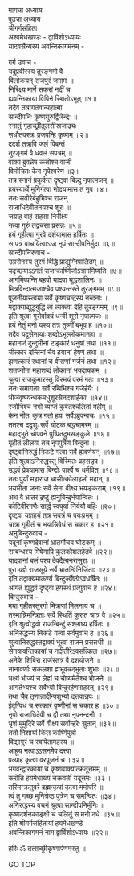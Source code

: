 मागचा अध्याय  
पुढचा अध्याय  
श्रीगर्गसंहिता  
अश्वमेधखण्डः - द्वाविंशोऽध्यायः  
यादवसैन्यस्य अवन्तिकागमनम् -  
  
गर्ग उवाच -  
यदुप्रवीरस्य तुरङ्गमो वै  
     विलोकयन्‌ राजपुरं जगाम ॥  
निरिक्ष्य मार्गे सफरां नदीं च  
     ह्यवन्तिकाया विपिने स्थितोऽभूत् ॥१॥  
तदैव तत्रागतवान्महात्मा  
     सान्दीपनिः कृष्णगुरुर्द्विजेन्द्रः ॥  
स्नातुं गृहाच्छ्रीतुलसीस्रजाढ्यः  
     सधौतवस्त्रः प्रजपन्हि कृष्णम् ॥२॥  
ददर्श तत्रापि जलं पिबन्तं  
     तुरङ्गमं वै धवलं सपत्रम् ॥  
वाक्यं ब्रुवन्नेष क्रतोश्च वाजी  
     विमोचितः केन नृपेश्वरेण ॥३॥  
तत्र स्नानं प्रकुर्वन्तं दृष्ट्वा बिन्न्दु नृपात्मजम् ॥  
हयस्यार्थे मुनिर्गत्वा नोदयामास तं नृप ॥४॥  
ततः सवीरैर्बहुभिश्च राजन्‌  
     राजाधिदेवीतनयश्च शूरः ॥  
जग्राह वाहं सहसा निरीक्ष्य  
     नत्वा गुरुं तद्वचसा प्रसन्नः ॥५॥  
हयं गृहीत्वा गुरवे दर्शयामास हर्षितः ॥  
स पत्रं वाचयित्वाऽऽह नृपं सान्दीपनिर्मुदा ॥६॥  
सान्दीपनिरुवाच -  
उग्रसेनस्य तुरगं विद्धि प्राद्युम्निपालितम् ॥  
यदृच्छयाऽऽगतं राजन्कार्ष्णिजोऽत्रागमिष्यति ॥७॥  
आगमिष्यन्ति बहवो यादवा युद्धशालिनः ॥  
मित्रविन्दात्मजाश्चैव पश्यन्तस्ते तुरङ्गमम् ॥८॥  
पूजनीयास्त्वया सर्वे कृष्णचन्द्रस्य नन्दनाः ॥  
मद्वाक्याद्युद्धबुद्धिं त्वं त्यक्त्वा देहि तुरङ्गमम् ॥९॥  
इति श्रुत्वा गुरोर्वाक्यं धन्वी शूरो नृपात्मजः ॥  
हयं नेतुं मनो यस्य तत्र तूष्णीं बभूव ह ॥१०॥  
तदैव यदुसेनायाः शब्दोऽभूल्लोकमानहा ॥  
महानादं दुन्दुभीनां टङ्कारं धनुषां तथा ॥११॥  
चीत्कारं दन्तिनां चैव हयानां हेषणं तथा ॥  
झणत्कारं रथानां च वीराणां गर्जनं तथा ॥१२॥  
शतघ्नीनां महाशब्दं लोकानां भयदायकम् ॥  
श्रुत्वा राजकुमारस्तु विस्मयं परमं गतः ॥१३॥  
ततः समागताः सर्वै रथिभिश्च गजैर्हयैः ॥  
भोजवृष्ण्यन्धकमधुशूरसेनदशार्हकाः ॥१४॥  
रजोभिश्च नभो व्याप्तं कुर्वतश्चलितां महीम् ॥  
केन नीतः कुत्र गतो हयः सर्वेऽब्रुवन्वचः ॥१५॥  
ततश्च ददृशुः सर्वे घोटकं बद्धचामरम् ॥  
महाद्‌भुते चोपवने पुष्पितद्रुमसङ्कुले ॥१६॥  
गृहीतं लीलया तत्र नृपपुत्रेण बिन्दुना ॥  
दृष्ट्वानिरुद्धं निकटे गत्वा सर्वे ह्यवर्णयन् ॥१७॥  
इति श्रुत्वाऽनिरुद्धस्तु विस्मितः प्रहसन्नृप ॥  
उद्धवं प्रेषयामास बिन्दोः पार्श्वे च धर्मवित् ॥१८॥  
ततः पुर्यां महाराज चासीत्कोलाहलो महान् ॥  
भयभीता जनाः सर्वे सेनां वीक्ष्य भयङ्कराम् ॥१९॥  
अथ वै भ्रातरं द्र्ष्टुं ह्यनुबिन्दुर्भयान्वितः ॥  
कोटिवीरगणैः सार्द्धं स्वपुर्या निर्ययौ बहिः ॥२०॥  
दृष्ट्वा यज्ञहयं तत्र सपत्रं च पयःप्रभम् ॥  
भ्रात्रा गृहीतं च भयान्निषेधं स चकार ह ॥२१॥  
अनुबिन्दुरुवाच -  
यदूनां कृष्णदेवानां भ्रातर्मोचय घोटकम् ॥  
सम्बन्धस्य मिषेणापि कुलकौशलहेतवे ॥२२॥  
यादवानां बलं पश्य देवदैत्यनरासुराः ॥  
पुरा यज्ञे राजसूये सर्वे भ्रातर्न्विनिर्जिताः ॥२३॥  
इति तद्वाक्यमाकर्ण्य बिन्दुर्ज्येष्ठोऽवधर्षितः ॥  
आगतं ह्युद्धवं दृष्ट्वा हयस्थं प्रत्युवाच ह ॥२४॥  
बिन्दुरुवाच -  
मया गृहीतस्तुरगो मित्राणां मिलनाय च ॥  
तस्मान्निमन्त्रिताः सर्वे स्थितिं कुरुत चात्र वै ॥२५॥  
इति श्रुत्वोद्धवो राजन्बिन्दुं संश्लाघ्य हर्षितः ॥  
अनिरुद्धस्य निकटे गत्वा सर्वमुवाच ह ॥२६॥  
श्रुत्वानिरुद्धस्तद्वाक्यं भूत्वा राजन् प्रसन्नधीः ॥  
सेनयावन्तिकायां च नदीतीरेऽवसत्किल ॥२७॥  
अनेके शिबिरा राजंस्तत्र वै दशयोजने ॥  
नानावर्णाः सकलशा ह्यभूवन्नद्‌भुताः शुभाः ॥२८॥  
भक्ष्यं भोज्यं च लेह्यं च चोष्यमेतैश्च भोजनैः ॥  
आगतेभ्यश्च सर्वेभ्यो बिन्दुरर्हणमाहरत् ॥२९॥  
तथा चैव तृणान्नादीन्पशुभ्यो दत्तवान्नृपः ॥  
ईदृग्विधं च सत्कारं वृष्णीनां स चकार ह ॥३०॥  
नृपो राजाधिदेवी च द्वौ तथा नृपनन्दनौ ॥  
भृशं मुमुदिरे सर्वे वीक्ष्य सर्वान्हरेः सुतान् ॥३१॥  
ततो निशायां किल कार्ष्णिपुत्रो  
     विद्यागुरं च स्वपितामहस्य ॥  
आहूय नत्वाऽऽसनमेव दत्त्वा  
     प्रत्याह कृत्वा वरपूजनं च ॥३२॥  
भगवन्द्वारकायां च कृष्णवाक्यात्क्रतूत्तमम् ॥  
करोति हयमेधाख्यं चक्रवर्ती यदूत्तमः ॥३३॥  
तस्मिन्क्रतुवरे ब्रह्मन्कृपां कृत्वा ममोपरि ॥  
त्वं तु गच्छ मुनिश्रेष्ठ पुत्रेण च समन्वितः ॥३४॥  
अनिरुद्धस्य वचनं श्रुत्वा सान्दीपनिर्मुनिः ॥  
कृष्णदर्शनकाङ्क्षी च चलितुं स मनो दधे ॥३५॥  
इति श्रीगर्गसंहितायां हयमेधखण्डे  
अवन्तिकागमनं नाम द्वाविंशोऽध्यायः ॥२२॥  
  
हरिः ॐ तत्सच्छ्रीकृष्णार्पणमस्तु ॥  
  
GO TOP
